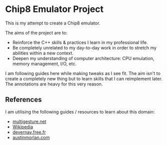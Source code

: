 # Chip8 Emulator Project

This is my attempt to create a Chip8 emulator.

The aims of the project are to:

- Reinforce the C++ skills & practices I learn in my professional life.
- Be completely unrelated to my day-to-day work in order to stretch my abilities within a new context.
- Deepen my understanding of computer architecture: CPU emulation, memory management, I/O, etc.

I am following guides here while making tweaks as I see fit. The aim isn't to create a completely new thing but to learn skills that I can reimplement later. The annotations are heavy for this very reason.

## References

I am utilising the following guides / resources to learn about this domain:

- [multigesture.net](https://multigesture.net/articles/how-to-write-an-emulator-chip-8-interpreter/)
- [Wikipedia](https://en.wikipedia.org/wiki/CHIP-8#Opcode_table)
- [devernay.free.fr](http://devernay.free.fr/hacks/chip8/C8TECH10.HTM#3xkk)
- [austinmorlan.com](https://austinmorlan.com/posts/chip8_emulator)
